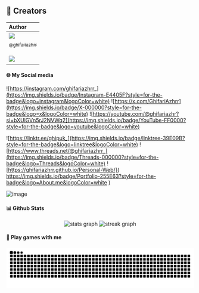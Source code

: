 ## 👤 Creators [](#welcome-badges-4-readmemd-profile)

|                                                                                                                                                    Author                                                                                                                                                     |                                                                                                                                                                                                                                                          
| :-----------------------------------------------------------------------------------------------------------------------------------------------------------------------------------------------------------------------------------------------------------------------------------------------------------
| [<img src="https://github.com/ghifariazhrr.png?size=250" width=115><br><sub>@ghifariazhrr</sub>](https://github.com/ghifariazhrr) <br><br>
[![](https://img.shields.io/badge/sponsor-30363D?style=for-the-badge&logo=GitHub-Sponsors&logoColor=#white)](https://saweria.co/GhifariAzhr) | 
#### 🌐 My Social media
![https://instagram.com/ghifariazhrr_](https://img.shields.io/badge/Instagram-E4405F?style=for-the-badge&logo=instagram&logoColor=white)
![https://x.com/GhifariAzhrr](https://img.shields.io/badge/X-000000?style=for-the-badge&logo=x&logoColor=white) ![https://youtube.com/@ghifariazhr?si=bXUlGVn5rJ2NVWq2](https://img.shields.io/badge/YouTube-FF0000?style=for-the-badge&logo=youtube&logoColor=white)

![https://linktr.ee/ghipuk_](https://img.shields.io/badge/linktree-39E09B?style=for-the-badge&logo=linktree&logoColor=white) ![https://www.threads.net/@ghifariazhrr_](https://img.shields.io/badge/Threads-000000?style=for-the-badge&logo=Threads&logoColor=white) ![https://ghifariazhrr.github.io/Personal-Web/]( https://img.shields.io/badge/Portfolio-255E63?style=for-the-badge&logo=About.me&logoColor=white )

![image]({BadgeURLHere})

#### 📊 Github Stats

<div align="center">
  <img src="https://github-readme-stats.vercel.app/api?username=GhifariAzhrr&hide_title=false&hide_rank=false&show_icons=true&include_all_commits=true&count_private=true&disable_animations=false&theme=radical&locale=en&hide_border=false" height="150" alt="stats graph"  />
  <img src="https://streak-stats.demolab.com?user=GhifariAzhrr&locale=en&mode=daily&theme=radical&hide_border=false&border_radius=5" height="150" alt="streak graph"  />
</div>

#### 🚀 Play games with me

<img src="https://raw.githubusercontent.com/GhifariAzhrr/GhifariAzhrr/output/snake.svg" alt="Snake animation" />
